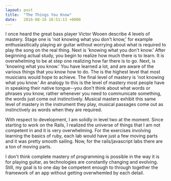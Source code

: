 ```yaml
---
layout: post
title:  "The Things You Know"
date:   2016-08-16 16:51:13 +0000
---
```



I once heard the great bass player Victor Wooen describe  4 levels of mastery. Stage one is 'not knowing what you don't know,' for example enthusiasitically playing air guitar without worrying about what is required to play the song on the real thing. Next is 'knowing what you don't know.' After beginning actual study, you begin to realize how much there is to learn. It is overwhelming to be at step one realizing how far there is to go. Next, is 'knowing what you know.' You have learned a lot, and are aware of the various things that you know how to do. The is the highest level that most musicians would hope to achieve. The final level of mastery is 'not knowing what you know.' An analogy to this is the level of mastery most people have in speaking their native tongue--you don't think about what words or phrases you know, rather whenever you need to communicate something, the words just come out instinctively. Musical masters exhibit this same level of mastery in the instrument they play, musical passages come out as instinctively as words when they are required.

With respect to development, I am solidly in level two at the moment. Since starting to work on the Rails, I realized the universe of things that I am not competent in and it is very overwhelming. For the exercises involving learning the basics of ruby, each lab would have just a few moving parts and it was pretty smooth sailing. Now, for the rails/javascript labs there are a ton of moving parts. 

I don't think complete mastery of programming is possible in the way it is for playing guitar, as technologies are constantly changing and evolving. Still, my goal is to one day be competent enough to through together the framework of an app without getting overwhemled by each detail. 
